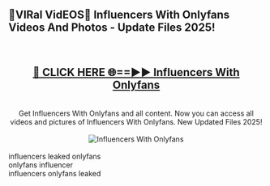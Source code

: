 <h2>🔴VIRal VidEOS🔴 Influencers With Onlyfans Videos And Photos - Update Files 2025!</h2>
<br>
<div align="center">
<h2><a href="https://virallinks.top/Hdb6NB" rel="nofollow">🔴 CLICK HERE 🌐==►► Influencers With Onlyfans</a></h2>
<br>
Get Influencers With Onlyfans and all content. Now you can access all videos and pictures of Influencers With Onlyfans. New Updated Files 2025!
<br>
<br>
<a href="https://virallinks.top/Hdb6NB" rel="nofollow" data-target="animated-image.originalLink"><img src="https://i.imgur.com/dJHk4Zq.gif)" alt="Influencers With Onlyfans" style="max-width: 100%; display: inline-block;" data-target="animated-image.originalImage"></a>
</div>
<br>
influencers leaked onlyfans<br>
onlyfans influencer<br>
influencers onlyfans leaked